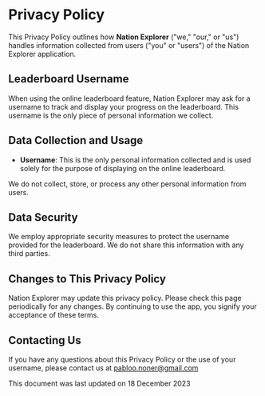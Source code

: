 # Privacy Policy

This Privacy Policy outlines how **Nation Explorer** ("we," "our," or "us") handles information collected from users ("you" or "users") of the Nation Explorer application.

## Leaderboard Username

When using the online leaderboard feature, Nation Explorer may ask for a username to track and display your progress on the leaderboard. This username is the only piece of personal information we collect. 

## Data Collection and Usage

- **Username**: This is the only personal information collected and is used solely for the purpose of displaying on the online leaderboard.

We do not collect, store, or process any other personal information from users.

## Data Security

We employ appropriate security measures to protect the username provided for the leaderboard. We do not share this information with any third parties.

## Changes to This Privacy Policy

Nation Explorer may update this privacy policy. Please check this page periodically for any changes. By continuing to use the app, you signify your acceptance of these terms.

## Contacting Us

If you have any questions about this Privacy Policy or the use of your username, please contact us at pabloo.noner@gmail.com


This document was last updated on 18 December 2023
